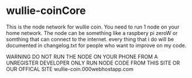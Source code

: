 # wullie-coinCore
This is the node network for wullie coin.
You need  to run 1 node on your home network.
The node can be something like a raspbery pi zeroW or somthing that can connect to the internet.
every thing that i do will be documented in changelog.txt for people who want to improve on my code.

WARNING DO NOT RUN THE NODE ON YOUR PHONE FROM A UNREGISTER DEVELOPER ONLY RUN NODE CODE FROM THIS SITE OR OUR OFFICAL SITE wullie-coin.000webhostapp.com
